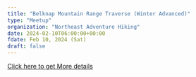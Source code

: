 ```yaml
---
title: "Belknap Mountain Range Traverse (Winter Advanced)"
type: "Meetup"
organization: "Northeast Adventure Hiking"
date: 2024-02-10T06:00:00+00:00
fdate: Feb 10, 2024 (Sat)
draft: false
---
```

<a href="https://www.meetup.com/northeast-adventure-hiking-group/events/296996662/" target="_blank">Click here to get More details</a>

